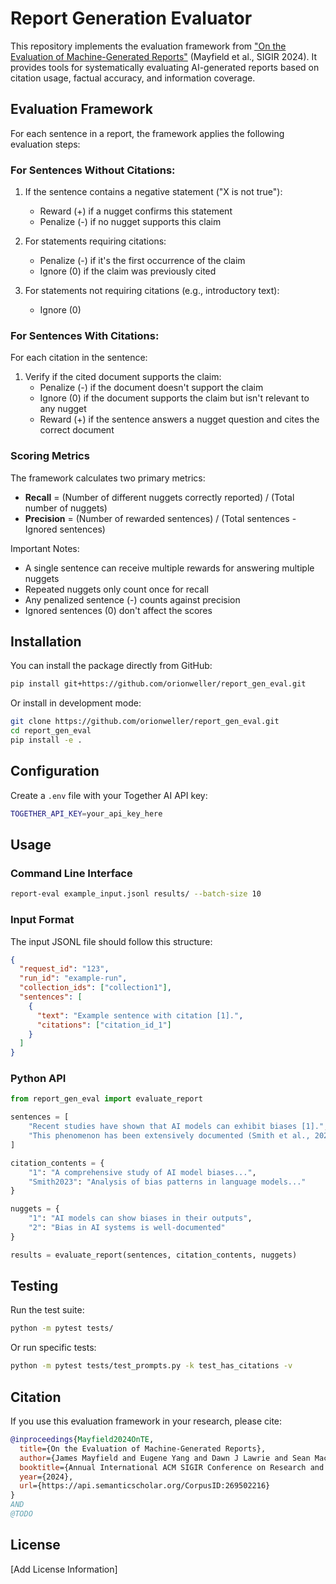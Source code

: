 # Report Generation Evaluator

This repository implements the evaluation framework from ["On the Evaluation of Machine-Generated Reports"](https://arxiv.org/abs/2405.00982) (Mayfield et al., SIGIR 2024). It provides tools for systematically evaluating AI-generated reports based on citation usage, factual accuracy, and information coverage.

## Evaluation Framework

For each sentence in a report, the framework applies the following evaluation steps:

### For Sentences Without Citations:

1. If the sentence contains a negative statement ("X is not true"):
   - Reward (+) if a nugget confirms this statement
   - Penalize (-) if no nugget supports this claim
   
2. For statements requiring citations:
   - Penalize (-) if it's the first occurrence of the claim
   - Ignore (0) if the claim was previously cited
   
3. For statements not requiring citations (e.g., introductory text):
   - Ignore (0)

### For Sentences With Citations:

For each citation in the sentence:
1. Verify if the cited document supports the claim:
   - Penalize (-) if the document doesn't support the claim
   - Ignore (0) if the document supports the claim but isn't relevant to any nugget
   - Reward (+) if the sentence answers a nugget question and cites the correct document

### Scoring Metrics

The framework calculates two primary metrics:

- **Recall** = (Number of different nuggets correctly reported) / (Total number of nuggets)
- **Precision** = (Number of rewarded sentences) / (Total sentences - Ignored sentences)

Important Notes:
- A single sentence can receive multiple rewards for answering multiple nuggets
- Repeated nuggets only count once for recall
- Any penalized sentence (-) counts against precision
- Ignored sentences (0) don't affect the scores

## Installation

You can install the package directly from GitHub:

```bash
pip install git+https://github.com/orionweller/report_gen_eval.git
```

Or install in development mode:

```bash
git clone https://github.com/orionweller/report_gen_eval.git
cd report_gen_eval
pip install -e .
```

## Configuration

Create a `.env` file with your Together AI API key:
```bash
TOGETHER_API_KEY=your_api_key_here
```

## Usage

### Command Line Interface

```bash
report-eval example_input.jsonl results/ --batch-size 10
```

### Input Format

The input JSONL file should follow this structure:
```json
{
  "request_id": "123",
  "run_id": "example-run",
  "collection_ids": ["collection1"],
  "sentences": [
    {
      "text": "Example sentence with citation [1].",
      "citations": ["citation_id_1"]
    }
  ]
}
```

### Python API

```python
from report_gen_eval import evaluate_report

sentences = [
    "Recent studies have shown that AI models can exhibit biases [1].",
    "This phenomenon has been extensively documented (Smith et al., 2023)."
]

citation_contents = {
    "1": "A comprehensive study of AI model biases...",
    "Smith2023": "Analysis of bias patterns in language models..."
}

nuggets = {
    "1": "AI models can show biases in their outputs",
    "2": "Bias in AI systems is well-documented"
}

results = evaluate_report(sentences, citation_contents, nuggets)
```

## Testing

Run the test suite:
```bash
python -m pytest tests/
```

Or run specific tests:
```bash
python -m pytest tests/test_prompts.py -k test_has_citations -v
```

## Citation

If you use this evaluation framework in your research, please cite:
```bibtex
@inproceedings{Mayfield2024OnTE,
  title={On the Evaluation of Machine-Generated Reports},
  author={James Mayfield and Eugene Yang and Dawn J Lawrie and Sean MacAvaney and Paul McNamee and Douglas W. Oard and Luca Soldaini and Ian Soboroff and Orion Weller and Efsun Kayi and Kate Sanders and Marc Mason and Noah Hibbler},
  booktitle={Annual International ACM SIGIR Conference on Research and Development in Information Retrieval},
  year={2024},
  url={https://api.semanticscholar.org/CorpusID:269502216}
}
AND
@TODO
```

## License

[Add License Information]
